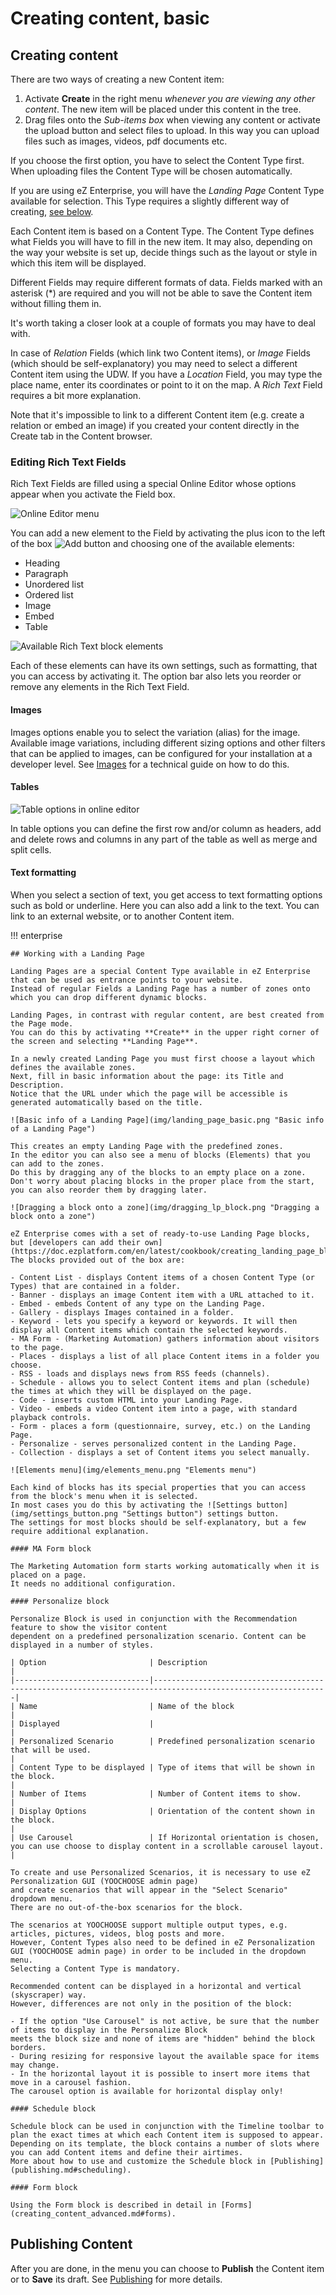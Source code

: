 # Creating content, basic

## Creating content

There are two ways of creating a new Content item:

1. Activate **Create** in the right menu *whenever you are viewing any other content*.
The new item will be placed under this content in the tree.
1. Drag files onto the *Sub-items box* when viewing any content or activate the upload button and select files to upload.
In this way you can upload files such as images, videos, pdf documents etc.

If you choose the first option, you have to select the Content Type first.
When uploading files the Content Type will be chosen automatically.

If you are using eZ Enterprise, you will have the *Landing Page* Content Type available for selection.
This Type requires a slightly different way of creating, [see below](#working-with-a-landing-page).

Each Content item is based on a Content Type. The Content Type defines what Fields you will have to fill in the new item.
It may also, depending on the way your website is set up, decide things such as the layout or style in which this item will be displayed.

Different Fields may require different formats of data.
Fields marked with an asterisk (\*) are required and you will not be able to save the Content item without filling them in.

It's worth taking a closer look at a couple of formats you may have to deal with.

In case of *Relation* Fields (which link two Content items), or *Image* Fields (which should be self-explanatory)
you may need to select a different Content item using the UDW.
If you have a *Location* Field, you may type the place name, enter its coordinates or point to it on the map.
A *Rich Text* Field requires a bit more explanation.

Note that it's impossible to link to a different Content item (e.g. create a relation or embed an image)
if you created your content directly in the Create tab in the Content browser.

### Editing Rich Text Fields

Rich Text Fields are filled using a special Online Editor whose options appear when you activate the Field box.

![Online Editor menu](img/online_editor_menu.png "Online Editor menu")

You can add a new element to the Field by activating the plus icon to the left of the box
![Add button](img/add_button.png "Add button") and choosing one of the available elements:

- Heading
- Paragraph
- Unordered list
- Ordered list
- Image
- Embed
- Table

![Available Rich Text block elements](img/rich_text_block_elements.png "Available Rich Text block elements")

Each of these elements can have its own settings, such as formatting, that you can access by activating it.
The option bar also lets you reorder or remove any elements in the Rich Text Field.

#### Images

Images options enable you to select the variation (alias) for the image.
Available image variations, including different sizing options and other filters that can be applied to images,
can be configured for your installation at a developer level.
See [Images](https://doc.ezplatform.com/en/latest/guide/images/) for a technical guide on how to do this.

#### Tables

![Table options in online editor](img/online_editor_table.png)

In table options you can define the first row and/or column as headers,
add and delete rows and columns in any part of the table as well as merge and split cells.

#### Text formatting

When you select a section of text, you get access to text formatting options such as bold or underline.
Here you can also add a link to the text. You can link to an external website, or to another Content item.

!!! enterprise

    ## Working with a Landing Page

    Landing Pages are a special Content Type available in eZ Enterprise that can be used as entrance points to your website.
    Instead of regular Fields a Landing Page has a number of zones onto which you can drop different dynamic blocks.

    Landing Pages, in contrast with regular content, are best created from the Page mode.
    You can do this by activating **Create** in the upper right corner of the screen and selecting **Landing Page**.

    In a newly created Landing Page you must first choose a layout which defines the available zones.
    Next, fill in basic information about the page: its Title and Description.
    Notice that the URL under which the page will be accessible is generated automatically based on the title.

    ![Basic info of a Landing Page](img/landing_page_basic.png "Basic info of a Landing Page")

    This creates an empty Landing Page with the predefined zones.
    In the editor you can also see a menu of blocks (Elements) that you can add to the zones.
    Do this by dragging any of the blocks to an empty place on a zone.
    Don't worry about placing blocks in the proper place from the start, you can also reorder them by dragging later.

    ![Dragging a block onto a zone](img/dragging_lp_block.png "Dragging a block onto a zone")

    eZ Enterprise comes with a set of ready-to-use Landing Page blocks,
    but [developers can add their own](https://doc.ezplatform.com/en/latest/cookbook/creating_landing_page_blocks_(enterprise)/). The blocks provided out of the box are:

    - Content List - displays Content items of a chosen Content Type (or Types) that are contained in a folder.
    - Banner - displays an image Content item with a URL attached to it.
    - Embed - embeds Content of any type on the Landing Page.
    - Gallery - displays Images contained in a folder.
    - Keyword - lets you specify a keyword or keywords. It will then display all Content items which contain the selected keywords.
    - MA Form - (Marketing Automation) gathers information about visitors to the page.
    - Places - displays a list of all place Content items in a folder you choose.
    - RSS - loads and displays news from RSS feeds (channels).
    - Schedule - allows you to select Content items and plan (schedule) the times at which they will be displayed on the page.
    - Code - inserts custom HTML into your Landing Page.
    - Video - embeds a video Content item into a page, with standard playback controls.
    - Form - places a form (questionnaire, survey, etc.) on the Landing Page.
    - Personalize - serves personalized content in the Landing Page.
    - Collection - displays a set of Content items you select manually.

    ![Elements menu](img/elements_menu.png "Elements menu")

    Each kind of blocks has its special properties that you can access from the block's menu when it is selected.
    In most cases you do this by activating the ![Settings button](img/settings_button.png "Settings button") settings button.
    The settings for most blocks should be self-explanatory, but a few require additional explanation.

    #### MA Form block

    The Marketing Automation form starts working automatically when it is placed on a page.
    It needs no additional configuration.

    #### Personalize block

    Personalize Block is used in conjunction with the Recommendation feature to show the visitor content
    dependent on a predefined personalization scenario. Content can be displayed in a number of styles.

    | Option                       | Description                                                                                                 |
    |------------------------------|-------------------------------------------------------------------------------------------------------------|
    | Name                         | Name of the block                                                                                           |
    | Displayed                    |                                                                                                             |
    | Personalized Scenario        | Predefined personalization scenario that will be used.                                                      |
    | Content Type to be displayed | Type of items that will be shown in the block.                                                              |
    | Number of Items              | Number of Content items to show.                                                                            |
    | Display Options              | Orientation of the content shown in the block.                                                              |
    | Use Carousel                 | If Horizontal orientation is chosen, you can use choose to display content in a scrollable carousel layout. |

    To create and use Personalized Scenarios, it is necessary to use eZ Personalization GUI (YOOCHOOSE admin page)
    and create scenarios that will appear in the "Select Scenario" dropdown menu.
    There are no out-of-the-box scenarios for the block.

    The scenarios at YOOCHOOSE support multiple output types, e.g. articles, pictures, videos, blog posts and more.
    However, Content Types also need to be defined in eZ Personalization GUI (YOOCHOOSE admin page) in order to be included in the dropdown menu.
    Selecting a Content Type is mandatory.

    Recommended content can be displayed in a horizontal and vertical (skyscraper) way.
    However, differences are not only in the position of the block:

    - If the option "Use Carousel" is not active, be sure that the number of items to display in the Personalize Block
    meets the block size and none of items are "hidden" behind the block borders.
    - During resizing for responsive layout the available space for items may change.
    - In the horizontal layout it is possible to insert more items that move in a carousel fashion.
    The carousel option is available for horizontal display only!

    #### Schedule block

    Schedule block can be used in conjunction with the Timeline toolbar to plan the exact times at which each Content item is supposed to appear.
    Depending on its template, the block contains a number of slots where you can add Content items and define their airtimes.
    More about how to use and customize the Schedule block in [Publishing](publishing.md#scheduling).

    #### Form block

    Using the Form block is described in detail in [Forms](creating_content_advanced.md#forms).

## Publishing Content

After you are done, in the menu you can choose to **Publish** the Content item or to **Save** its draft.
See [Publishing](publishing.md) for more details.
